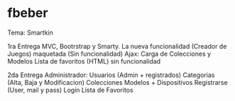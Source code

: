 fbeber
======

Tema: Smartkin

1ra Entrega
MVC, Bootrstrap y Smarty.
La nueva funcionalidad (Creador de Juegos)  maquetada (Sin funcionalidad)
Ajax: Carga de Colecciones y Modelos
Lista de favoritos (HTML) sin funcionalidad

2da Entrega
Administrador:
Usuarios (Admin + registrados)
Categorias (Alta, Baja y Modificacion)
Colecciones
Modelos + Dispositivos
Registrarse (User, mail y pass)
Login
Lista de Favoritos
